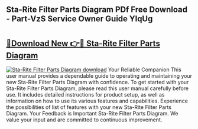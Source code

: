 ## Sta-Rite Filter Parts Diagram PDf Free Download - Part-VzS Service Owner Guide YlqUg

# <h2><a href="http://dfmz3t0.blite.top/?on=Sta-Rite+Filter+Parts+Diagram">🔗Download New 👉🔴 Sta-Rite Filter Parts Diagram</a></h2>

[![Sta-Rite Filter Parts Diagram download](https://i.imgur.com/lujVjoI.png)](http://dfmz3t0.blite.top/?on=Sta-Rite+Filter+Parts+Diagram)
Your Reliable Companion This user manual provides a dependable guide to operating and maintaining your new Sta-Rite Filter Parts Diagram with confidence. To get started with your Sta-Rite Filter Parts Diagram, please read this user manual carefully before use. It includes detailed instructions for product setup, as well as information on how to use its various features and capabilities. Experience the possibilities of list of features with your new Sta-Rite Filter Parts Diagram. Your Feedback is Important Sta-Rite Filter Parts Diagram. We value your input and are committed to continuous improvement.
